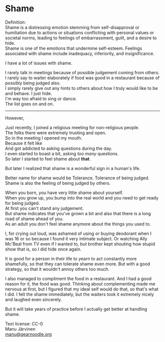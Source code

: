 # Shame

Definition:  
Shame is a distressing emotion stemming from self-disapproval or humiliation due to actions or situations conflicting with personal values or societal norms, leading to feelings of embarrassment, guilt, and a desire to hide.  
Shame is one of the emotions that undermine self-esteem. Feelings associated with shame include inadequacy, inferiority, and insignificance.  

I have a lot of issues with shame.  

I rarely talk in meetings because of possible judgement coming from others.  
I rarely say to waiter elaborately if food was good in a restaurant because of possibly being judged also.  
I simply rarely give out any hints to others about how I truly would like to be and behave. I just hide.  
I'm way too afraid to sing or dance.  
The list goes on and on.  

------

However,

Just recently, I joined a religious meeting for non-religious people.   
The folks there were extremely trusting and open.  
So in the meeting I opened my mouth.   
Because it felt like   
And got addicted to asking questions during the day.  
I even started to boast a bit, asking *too many* questions.  
So later I started to feel shame about **that**.  

But later I realized that shame is a wonderful sign in a human's life. 

Better name for shame would be Tolerance. Tolerance of being judged.  
Shame is also the feeling of being judged by others.  

When you born, you have very little shame about yourself.  
When you grow up, you bump into the real world and you need to get ready for being judged.  
At first you can't stand any judgement.  
But shame indicates that you've grown a bit and also that there is a long road of shame ahead of you.  
As an adult you don't feel shame anymore about the things you used to.

I, for crying out loud, was ashamed of using or buying deodorant when I was 16 or so because I found it very intimate subject.
Or watching Ally Mc'Beal from TV even if I wanted to, but brother kept shouting how stupid show that is, so I did hide once again.

It is good for a person in their life to yearn to act constantly more shamefully, so that they can tolerate shame even more. But with a good strategy, so that it wouldn't annoy others too much.  

I also managed to compliment the food in a restaurant. And I had a good reason for it, the food was good. Thinking about complementing made me nervous at first, but I figured that my ideal self would do that, so that's what I did. I felt the shame immediately, but the waiters took it extremely nicely and laughed even sincerely.

But it will take years of practice before I actually get better at handling shame.

Text license: CC-0  
Manu Järvinen  
manu@gearnoodle.org  
